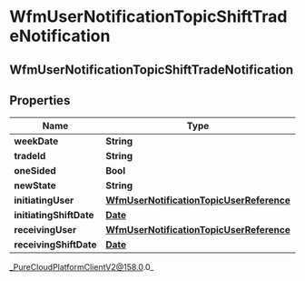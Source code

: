 # WfmUserNotificationTopicShiftTradeNotification

## WfmUserNotificationTopicShiftTradeNotification

## Properties

|Name | Type | Description | Notes|
|------------ | ------------- | ------------- | -------------|
| **weekDate** | **String** |  | [optional] |
| **tradeId** | **String** |  | [optional] |
| **oneSided** | **Bool** |  | [optional] |
| **newState** | **String** |  | [optional] |
| **initiatingUser** | [**WfmUserNotificationTopicUserReference**](WfmUserNotificationTopicUserReference) |  | [optional] |
| **initiatingShiftDate** | [**Date**](Date) |  | [optional] |
| **receivingUser** | [**WfmUserNotificationTopicUserReference**](WfmUserNotificationTopicUserReference) |  | [optional] |
| **receivingShiftDate** | [**Date**](Date) |  | [optional] |



_PureCloudPlatformClientV2@158.0.0_

